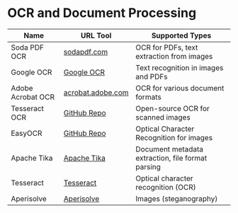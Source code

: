 # OCR and Document Processing

| Name              | URL Tool                                            | Supported Types                                   |
|-------------------|-----------------------------------------------------|---------------------------------------------------|
| Soda PDF OCR      | [sodapdf.com](https://www.sodapdf.com/pdf-tools/ocr-pdf/) | OCR for PDFs, text extraction from images   |
| Google OCR        | [Google OCR](https://cloud.google.com/vision/docs/ocr) | Text recognition in images and PDFs          |
| Adobe Acrobat OCR | [acrobat.adobe.com](https://www.adobe.com/acrobat/online/ocr.html) | OCR for various document formats           |
| Tesseract OCR     | [GitHub Repo](https://github.com/tesseract-ocr/tesseract) | Open-source OCR for scanned images         |
| EasyOCR           | [GitHub Repo](https://github.com/JaidedAI/EasyOCR)  | Optical Character Recognition for images         |
| Apache Tika           | [Apache Tika](https://tika.apache.org)  | Document metadata extraction, file format parsing         |
| Tesseract           | [Tesseract](https://github.com/tesseract-ocr)  | Optical character recognition (OCR)        |
| Aperisolve          | [Aperisolve](https://aperisolve.fr)  | Images (steganography)     |
